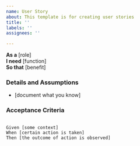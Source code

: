 ```yaml
---
name: User Story
about: This template is for creating user stories
title: ''
labels: ''
assignees: ''

---
```


**As a** [role]  
 **I need** [function]  
 **So that** [benefit] 

 ### Details and Assumptions
* [document what you know]

 ### Acceptance Criteria  

 ```gherkin

 Given [some context]
 When [certain action is taken]
 Then [the outcome of action is observed]
